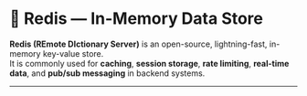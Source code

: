 # 🧠 Redis — In-Memory Data Store

**Redis (REmote DIctionary Server)** is an open-source, lightning-fast, in-memory key-value store.  
It is commonly used for **caching**, **session storage**, **rate limiting**, **real-time data**, and **pub/sub messaging** in backend systems.

---
